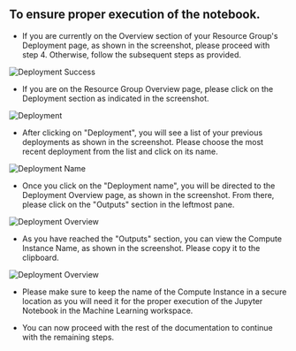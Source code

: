 ## To ensure proper execution of the notebook.

- If you are currently on the Overview section of your Resource Group's Deployment page, as shown in the screenshot, please proceed with step 4. Otherwise, follow the subsequent steps as provided.

![Deployment Success](/documentation/media/depsuccess/Deployment_is_complete.png)

- If you are on the Resource Group Overview page, please click on the Deployment section as indicated in the screenshot.

![Deployment](/documentation/media/depsuccess/resource_group_page.png)

- After clicking on "Deployment", you will see a list of your previous deployments as shown in the screenshot. Please choose the most recent deployment from the list and click on its name.

![Deployment Name](/documentation/media/depsuccess/deployments.png)

- Once you click on the "Deployment name", you will be directed to the Deployment Overview page, as shown in the screenshot. From there, please click on the "Outputs" section in the leftmost pane.

![Deployment Overview](/documentation/media/depsuccess/Deployment_overview.png)

- As you have reached the "Outputs" section, you can view the Compute Instance Name, as shown in the screenshot. Please copy it to the clipboard.

![Deployment Overview](/documentation/media/depsuccess/output_compute_name.png)

- Please make sure to keep the name of the Compute Instance in a secure location as you will need it for the proper execution of the Jupyter Notebook in the Machine Learning workspace.

- You can now proceed with the rest of the documentation to continue with the remaining steps.